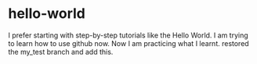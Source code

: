 # hello-world
I prefer starting with step-by-step tutorials like the Hello World.
I am trying to learn how to use github now.
Now I am practicing what I learnt.
restored the my_test branch and add this.
